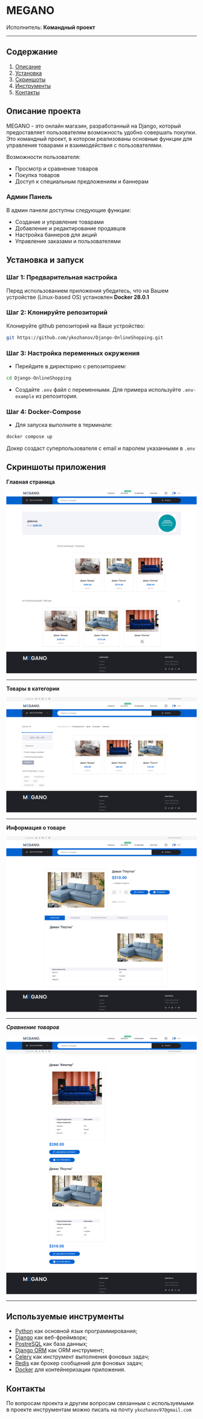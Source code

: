 # MEGANO
Исполнитель: **Командный проект**

-------------------------------------------------------------------------------------

## Содержание
1. [Описание](#описание-проекта)
2. [Установка](#установка-и-запуск)
3. [Скриншоты](#скриншоты-работающего-приложения)
4. [Инструменты](#используемые-инструменты)
5. [Контакты](#контакты)

## Описание проекта
MEGANO - это онлайн магазин, разработанный на Django, который предоставляет пользователям возможность удобно совершать покупки. Это командный проект, в котором реализованы основные функции для управления товарами и взаимодействия с пользователями.

Возможности пользователя:
- Просмотр и сравнение товаров
- Покупка товаров
- Доступ к специальным предложениям и баннерам

### Админ Панель
В админ панели доступны следующие функции:
- Создание и управление товарами
- Добавление и редактирование продавцов
- Настройка баннеров для акций
- Управление заказами и пользователями


## Установка и запуск
### Шаг 1: Предварительная настройка
Перед использованием приложения убедитесь, что на Вашем устройстве (Linux-based OS) установлен **Docker 28.0.1**

### Шаг 2: Клонируйте репозиторий
Клонируйте github репозиторий на Ваше устройство:
```bash
git https://github.com/ykozhanov/Django-OnlineShopping.git
```

### Шаг 3: Настройка переменных окружения
- Перейдите в директорию с репозиторием:
```bash
cd Django-OnlineShopping
```
- Создайте `.env` файл с переменными. Для примера используйте `.env-example` из репозитория.

### Шаг 4: Docker-Compose
- Для запуска выполните в терминале: 
```bash 
docker compose up
```
Докер создаст суперпользователя с email и паролем указанными в `.env`


## Скриншоты приложения
**Главная страница**

![Главная страница](screenshots/screenshot_1.png)
***

**Товары в категории**

![Товары в категории](screenshots/screenshot_2.png)
***

**Информация о товаре**

![Информация о товаре](screenshots/screenshot_3.png)
***

_**Сравнение товаров**_

![Сравнение товаров](screenshots/screenshot_4.png)
***


## Используемые инструменты
- [Python](https://www.python.org/) как основной язык программирования;
- [Django](https://www.djangoproject.com/) как веб-фреймворк;
- [PostreSQL](https://www.postgresql.org/) как база данных;
- [Django ORM](https://docs.djangoproject.com/en/5.1/topics/db/queries/) как ORM инструмент;
- [Celery](https://docs.celeryq.dev/) как инструмент выполнения фоновых задач;
- [Redis](https://github.com/redis/redis) как брокер сообщений для фоновых задач;
- [Docker](https://www.docker.com/) для контейнеризации приложения.


## Контакты
По вопросам проекта и другим вопросам связанным с используемыми в проекте инструментам 
можно писать на почту `ykozhanov97@gmail.com`
